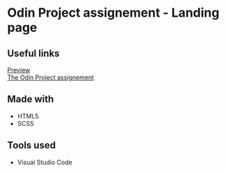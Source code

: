 # Odin Project assignement - Landing page

## Useful links
<a href="https://nineinchclous.github.io/odin-landing-page/">Preview</a> <br>
<a href="https://www.theodinproject.com/lessons/foundations-landing-page">The Odin Project assignement</a>

## Made with
- HTML5
- SCSS

## Tools used
- Visual Studio Code
